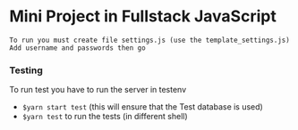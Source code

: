 # Mini Project in Fullstack JavaScript
    To run you must create file settings.js (use the template_settings.js)
    Add username and passwords then go

### Testing
To run test you have to run the server in testenv

- `$yarn start test` (this will ensure that the Test database is used)
- `$yarn test` to run the tests (in different shell)